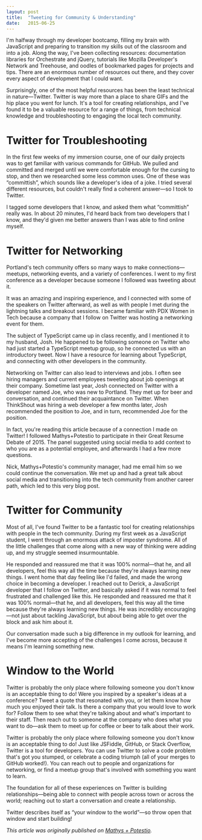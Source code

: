 ```yaml
---
layout: post
title:  "Tweeting for Community & Understanding"
date:   2015-06-25
---
```


I'm halfway through my developer bootcamp, filling my brain with JavaScript and preparing to transition my skills out of the classroom and into a job. Along the way, I've been collecting resources: documentation libraries for Orchestrate and jQuery, tutorials like Mozilla Developer's Network and Treehouse, and oodles of bookmarked pages for projects and tips. There are an enormous number of resources out there, and they cover every aspect of development that I could want.

Surprisingly, one of the most helpful resources has been the least technical in nature—Twitter. Twitter is way more than a place to share GIFs and the hip place you went for lunch. It's a tool for creating relationships, and I've found it to be a valuable resource for a range of things, from technical knowledge and troubleshooting to engaging the local tech community.

# Twitter for Troubleshooting

In the first few weeks of my immersion course, one of our daily projects was to get familiar with various commands for GitHub. We pulled and committed and merged until we were comfortable enough for the cursing to stop, and then we researched some less common uses. One of these was “committish”, which sounds like a developer's idea of a joke. I tried several different resources, but couldn't really find a coherent answer—so I took to Twitter.

I tagged some developers that I know, and asked them what “committish” really was. In about 20 minutes, I'd heard back from two developers that I know, and they'd given me better answers than I was able to find online myself.

# Twitter for Networking

Portland's tech community offers so many ways to make connections—meetups, networking events, and a variety of conferences. I went to my first conference as a developer because someone I followed was tweeting about it.

It was an amazing and inspiring experience, and I connected with some of the speakers on Twitter afterward, as well as with people I met during the lightning talks and breakout sessions. I became familiar with PDX Women in Tech because a company that I follow on Twitter was hosting a networking event for them.

The subject of TypeScript came up in class recently, and I mentioned it to my husband, Josh. He happened to be following someone on Twitter who had just started a TypeScript meetup group, so he connected us with an introductory tweet. Now I have a resource for learning about TypeScript, and connecting with other developers in the community.

Networking on Twitter can also lead to interviews and jobs. I often see hiring managers and current employees tweeting about job openings at their company. Sometime last year, Josh connected on Twitter with a developer named Joe, who was new to Portland. They met up for beer and conversation, and continued their acquaintance on Twitter. When ThinkShout was hiring a web developer a few months later, Josh recommended the position to Joe, and in turn, recommended Joe for the position.

In fact, you're reading this article because of a connection I made on Twitter! I followed Mathys+Potestio to participate in their Great Resume Debate of 2015. The panel suggested using social media to add context to who you are as a potential employee, and afterwards I had a few more questions.

Nick, Mathys+Potestio's community manager, had me email him so we could continue the conversation. We met up and had a great talk about social media and transitioning into the tech community from another career path, which led to this very blog post.

# Twitter for Community

Most of all, I've found Twitter to be a fantastic tool for creating relationships with people in the tech community. During my first week as a JavaScript student, I went through an enormous attack of imposter syndrome. All of the little challenges that come along with a new way of thinking were adding up, and my struggle seemed insurmountable.

He responded and reassured me that it was 100% normal—that he, and all developers, feel this way all the time because they're always learning new things.
I went home that day feeling like I'd failed, and made the wrong choice in becoming a developer. I reached out to Derick, a JavaScript developer that I follow on Twitter, and basically asked if it was normal to feel frustrated and challenged like this. He responded and reassured me that it was 100% normal—that he, and all developers, feel this way all the time because they're always learning new things. He was incredibly encouraging—not just about tackling JavaScript, but about being able to get over the block and ask him about it.

Our conversation made such a big difference in my outlook for learning, and I've become more accepting of the challenges I come across, because it means I'm learning something new.

# Window to the World

Twitter is probably the only place where following someone you don't know is an acceptable thing to do! Were you inspired by a speaker's ideas at a conference? Tweet a quote that resonated with you, or let them know how much you enjoyed their talk. Is there a company that you would love to work for? Follow them to see what they're talking about and what's important to their staff. Then reach out to someone at the company who does what you want to do—ask them to meet up for coffee or beer to talk about their work.

Twitter is probably the only place where following someone you don't know is an acceptable thing to do!
Just like JSFiddle, GitHub, or Stack Overflow, Twitter is a tool for developers. You can use Twitter to solve a code problem that's got you stumped, or celebrate a coding triumph (all of your merges to GitHub worked!). You can reach out to people and organizations for networking, or find a meetup group that's involved with something you want to learn.

The foundation for all of these experiences on Twitter is building relationships—being able to connect with people across town or across the world; reaching out to start a conversation and create a relationship.

Twitter describes itself as “your window to the world”—so throw open that window and start building!


*This article was originally published on [Mathys + Potestio](http://mathys-potestio.com/a-developer-tweets-to-build-community-and-understanding/).*